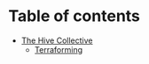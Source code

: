 # Table of contents

* [The Hive Collective](README.md)
  * [Terraforming](the-hive-collective/terraforming.md)
